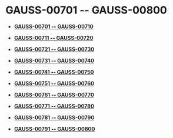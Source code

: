 # GAUSS-00701 -- GAUSS-00800<a name="ZH-CN_TOPIC_0302073346"></a>

-   **[GAUSS-00701 -- GAUSS-00710](GAUSS-00701----gauss-00710.md)**  

-   **[GAUSS-00711 -- GAUSS-00720](GAUSS-00711----gauss-00720.md)**  

-   **[GAUSS-00721 -- GAUSS-00730](GAUSS-00721----gauss-00730.md)**  

-   **[GAUSS-00731 -- GAUSS-00740](GAUSS-00731----gauss-00740.md)**  

-   **[GAUSS-00741 -- GAUSS-00750](GAUSS-00741----gauss-00750.md)**  

-   **[GAUSS-00751 -- GAUSS-00760](GAUSS-00751----gauss-00760.md)**  

-   **[GAUSS-00761 -- GAUSS-00770](GAUSS-00761----gauss-00770.md)**  

-   **[GAUSS-00771 -- GAUSS-00780](GAUSS-00771----gauss-00780.md)**  

-   **[GAUSS-00781 -- GAUSS-00790](GAUSS-00781----gauss-00790.md)**  

-   **[GAUSS-00791 -- GAUSS-00800](GAUSS-00791----gauss-00800.md)**  


